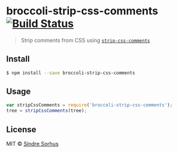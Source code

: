 # broccoli-strip-css-comments [![Build Status](https://travis-ci.org/sindresorhus/broccoli-strip-css-comments.svg?branch=master)](https://travis-ci.org/sindresorhus/broccoli-strip-css-comments)

> Strip comments from CSS using [`strip-css-comments`](https://github.com/sindresorhus/strip-css-comments)


## Install

```sh
$ npm install --save broccoli-strip-css-comments
```


## Usage

```js
var stripCssComments = require('broccoli-strip-css-comments');
tree = stripCssComments(tree);
```


## License

MIT © [Sindre Sorhus](http://sindresorhus.com)
